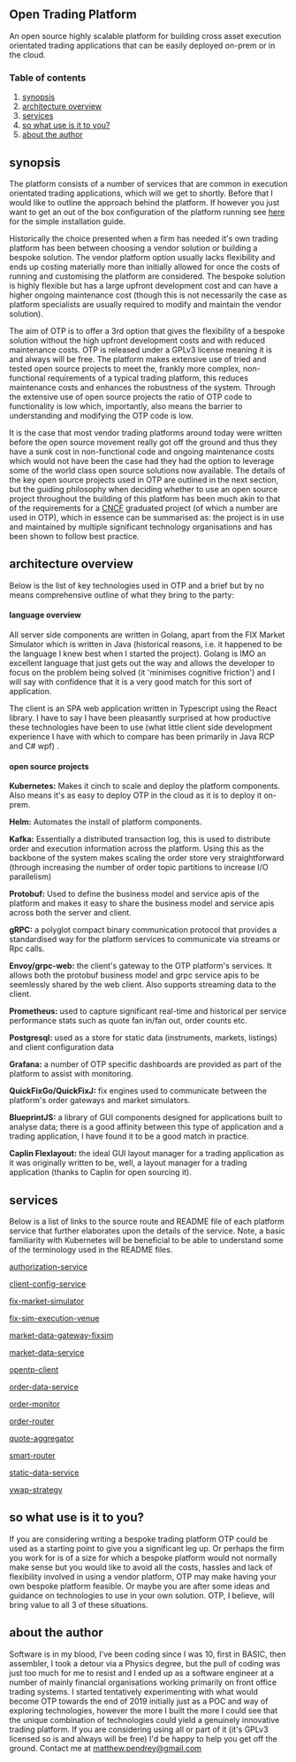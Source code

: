 ## Open Trading Platform

An open source highly scalable platform for building cross asset execution orientated trading applications that can be easily deployed on-prem or in the cloud.

### Table of contents
1. [synopsis](#synopsis)
2. [architecture overview](#architectureoverview)
3. [services](#services)
4. [so what use is it to you?](#sowhatuseisittoyou)
5. [about the author](#abouttheauthor)

## synopsis <a name="synopsis"></a>

The platform consists of a number of services that are common in execution orientated trading applications, which will we get to shortly.  Before that I would like to outline the approach behind the platform.  If however you just want to get an out of the box configuration of the platform running see [here](https://github.com/ettec/open-trading-platform/blob/master/install/README.md) for the simple installation guide.

Historically the choice presented when a firm has needed it's own trading platform has been between choosing a vendor solution or building a bespoke solution.  The vendor platform option usually lacks flexibility and ends up costing materially more than initially allowed for once the costs of running and customising the platform are considered.  The bespoke solution is highly flexible but has a large upfront development cost and can have a higher ongoing maintenance cost (though this is not necessarily the case as platform specialists are usually required to modify and maintain the vendor solution). 

 The aim of OTP is to offer a 3rd option that gives the flexibility of a bespoke solution without the high upfront development costs and with reduced maintenance costs.  OTP is released under a GPLv3 license meaning it is and always will be free.  The platform makes extensive use of tried and tested open source projects to meet the, frankly more complex, non-functional requirements of a typical trading platform, this reduces maintenance costs and enhances the robustness of the system.  Through the extensive use of open source projects the ratio of OTP code to functionality is low which, importantly, also means the barrier to understanding and modifying the OTP code is low.

It is the case that most vendor trading platforms around today were written before the open source movement really got off the ground and thus they have a sunk cost in non-functional code and ongoing maintenance costs which would not have been the case had they had the option to leverage some of the world class open source solutions now available.  The details of the key open source projects used in OTP are outlined in the next section, but the guiding philosophy when deciding whether to use an open source project throughout the building of this platform has been much akin to that of the requirements for a [CNCF](https://www.cncf.io/) graduated project (of which a number are used in OTP), which in essence can be summarised as:  the project is in use and maintained by multiple significant technology organisations and has been shown to follow best practice.  



## architecture overview <a name="architectureoverview"></a>

Below is the list of key technologies used in OTP and a brief but by no means comprehensive outline of what they bring to the party:

#### language overview

All server side components are written in Golang, apart from the FIX Market Simulator which is written in Java (historical reasons, i.e. it happened to be the language I knew best when I started the project).  Golang is IMO an excellent language that just gets out the way and allows the developer to focus on the problem being solved (it 'minimises cognitive friction') and I will say with confidence that it is a very good match for this sort of application.

The client is an SPA web application written in Typescript using the React library.  I have to say I have been pleasantly surprised at how productive these technologies have been to use (what little client side development experience I have with which to compare has been primarily in Java RCP and C# wpf) .

#### open source projects

**Kubernetes:** Makes it cinch to scale and deploy the platform components.  Also means it's as easy to deploy OTP in the cloud as it is to deploy it on-prem. 

**Helm:** Automates the install of platform components.

**Kafka:** Essentially a distributed transaction log, this is used to distribute order and execution information across the platform.  Using this as the backbone of the system makes scaling the order store very straightforward (through increasing the number of order topic partitions to increase I/O parallelism)

**Protobuf:** Used to define the business model and service apis of the platform and makes it easy to share the business model and service apis across both the server and client.

**gRPC:**  a polyglot compact binary communication protocol that provides a standardised way for the platform services to communicate via streams or Rpc calls.

**Envoy/grpc-web:**  the client's gateway to the OTP platform's services.  It allows both the protobuf business model and grpc service apis to be seemlessly shared by the web client.  Also supports streaming data to the client. 

**Prometheus:**  used to capture significant real-time and historical per service performance stats such as quote fan in/fan out, order counts etc. 

**Postgresql:** used as a store for static data (instruments, markets, listings) and client configuration data

**Grafana:**  a number of OTP specific dashboards are provided as part of the platform to assist with monitoring.

**QuickFixGo/QuickFixJ:** fix engines used to communicate between the platform's order gateways and market simulators.

**BlueprintJS:**  a library of GUI components designed for applications built to analyse data; there is a good affinity between this type of application and a trading application, I have found it to be a good match in practice.

**Caplin Flexlayout:** the ideal GUI layout manager for a trading application as it was originally written to be, well, a layout manager for a trading application (thanks to Caplin for open sourcing it).



## services  <a name="services"></a>

Below is a list of links to the  source route and README file of each platform service that further elaborates upon the details of the service.  Note, a basic familiarity with Kubernetes will be beneficial to be able to understand some of the terminology used in the README files.

[authorization-service](https://github.com/ettec/open-trading-platform/blob/master/go/authorization-service)

[client-config-service](https://github.com/ettec/open-trading-platform/blob/master/go/client-config-service)

[fix-market-simulator](https://github.com/ettec/open-trading-platform/blob/master/java/fixmarketsimulator)

[fix-sim-execution-venue](https://github.com/ettec/open-trading-platform/blob/master/go/execution-venues/fix-sim-execution-venue)

[market-data-gateway-fixsim](https://github.com/ettec/open-trading-platform/blob/master/go/market-data/market-data-gateway-fixsim)

[market-data-service](https://github.com/ettec/open-trading-platform/blob/master/go/market-data/market-data-service)

[opentp-client](https://github.com/ettec/open-trading-platform/blob/master/react/opentp-client)

[order-data-service](https://github.com/ettec/open-trading-platform/blob/master/go/order-data-service)

[order-monitor](https://github.com/ettec/open-trading-platform/blob/master/go/order-monitor)

[order-router](https://github.com/ettec/open-trading-platform/blob/master/go/execution-venues/order-router)

[quote-aggregator](https://github.com/ettec/open-trading-platform/tree/master/go/market-data/quote-aggregator)

[smart-router](https://github.com/ettec/open-trading-platform/tree/master/go/execution-venues/smart-router)

[static-data-service](https://github.com/ettec/open-trading-platform/blob/master/go/static-data-service)

[vwap-strategy](https://github.com/ettec/open-trading-platform/blob/master/go/execution-venues/vwap-strategy)

## so what use is it to you?  <a name="sowhatuseisittoyou"></a>

If you are considering writing a bespoke trading platform OTP could be used as a starting point to give you a significant leg up.  Or perhaps the firm you work for is of a size for which a bespoke platform would not normally make sense but you would like to avoid all the costs, hassles and lack of flexibility involved in using a vendor platform, OTP may make having your own bespoke platform feasible.  Or maybe you are after some ideas and guidance on technologies to use in your own solution.  OTP, I believe, will bring value to all 3 of these situations.



## about the author <a name="abouttheauthor"></a>

Software is in my blood, I've been coding since I was 10, first in BASIC, then assembler, I took a detour via a Physics degree, but the pull of coding was just too much for me to resist and I ended up as a software engineer at a number of mainly financial organisations working primarily on front office trading systems.   I started tentatively experimenting with what would become OTP towards the end of 2019 initially just as a POC and way of exploring technologies, however the more I built the more I could see that the unique combination of technologies could yield a genuinely innovative trading platform.  If you are considering using all or part of it (it's GPLv3 licensed so is and always will be free) I'd be happy to help you get off the ground.  Contact me at matthew.pendrey@gmail.com   

